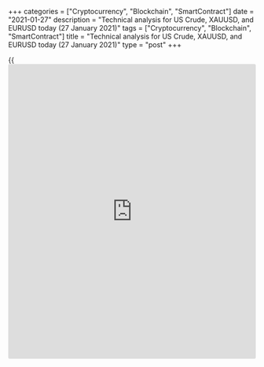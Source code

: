 +++
categories = ["Cryptocurrency", "Blockchain", "SmartContract"]
date = "2021-01-27"
description = "Technical analysis for US Crude, XAUUSD, and EURUSD today (27 January 2021)"
tags = ["Cryptocurrency", "Blockchain", "SmartContract"]
title = "Technical analysis for US Crude, XAUUSD, and EURUSD today (27 January 2021)"
type = "post"
+++

{{<iframe id="large-banner" src="https://www.bounty.group/#slide=4.0" width="100%" height="600" scrolling="no" style="border: 0px solid rgb(216, 221, 230); border-radius: 3px;">}}

2021-01-27

2021-01-27

Short-term forecast for oil, gold, and EURUSD for 27.01.2021Alex
Rodionov

I welcome my fellow traders! I have made a price forecast for US Crude,
XAUUSD, and EURUSD using a combination of margin zones methodology and
technical analysis. Based on the market analysis, I suggest entry
signals for intraday traders.

Oil medium-term trend is up. The growth target is Target Zone 4 [54.72 -
54.21]

The article covers the following subjects:

## Oil price forecast for today: USCrude analysis

Oil medium-term trend is up. The growth target is Target Zone 4 [54.72 -
54.21]. Now the price is trading in the correction.

Favorable prices are needed to make new purchases. According to the
methodology, they are in the trend key support [49.39 - 48.94] zone.

The short-term trend is up. The target of the trend is Target Zone 3
[55.00 - 54.53]. Last week, traders tested the key support of the
Intermediary Zone trend [51.66 - 51.43]. The price didn’t break out the
zone.

The prices are growing this week. Yesterday resistance located in the
Additional Zone [52.66 - 52.55] was broken out. Look for patterns to buy
oil with the first target at January's high.

An alternative scenario: a return under the Additional Zone resistance
[52.66 - 52.55] and the formation of a sell pattern. In this case, sell
oil with a target at last week's low.

### [USCrude][1] trading ideas for today:

  1. Buy according to the pattern in Additional Zone [52.66 - 52.55]. TakeProfit: 53.90, Target Zone 3 [55.00 - 54.53]. StopLoss: according to the pattern rules.

  2. If there is a return under the resistance Additional Zone [52.66 - 52.55], sell according to the pattern. TakeProfit: 51.43. StopLoss: according to the pattern rules.

* * *

## Gold price forecast for today: XAUUSD analysis

Gold is testing the broken-out accumulation zone [1859 - 1816] from top
to bottom. Look for purchases within the medium-term uptrend with the
target at Target Zone 2 [2005.8 - 1994.3].

Sell metal if the traders break out the level of 1818 and consolidate
the price below.

The local short-term trend is up. Now the traders are testing the
support Additional Zone [1849 - 1847]. Today look for purchases in this
zone with the target at Target Zone [1912 - 1902].

If the Additional Zone is broken out, the price will go into a deeper
correction in the Intermediary Zone [1825 - 1820]. This is the border of
the trend. If it is reached, look for purchases as well.

### [XAUUSD][2] trading ideas for today:

  1. Hold up medium-term purchases entered in the zone of [1859.2 - 1816.9]. TakeProfit: Target Zone 2 [2005.8 - 1994.3]. StopLoss: 1830.

  2. Enter short-term buy trades according to the pattern in Additional Zone [1849 - 1847]. TakeProfit: 1874, Target Zone [1912 - 1902]. StopLoss: according to the pattern rules.

* * *

## Euro/Dollar forecast for today: EURUSD analysis

The euro is currently trading in the zone of good sell prices [1.2229 -
1.2146] according to the methodology.  Expect a sell pattern to be
formed.

The short-term trend is up. Yesterday the trend key support [1.2109 -
1.2101] was tested. This led to a reaction from traders. Accordingly,
the EURUSD rate has grown.

Today, close part of the purchases according to the pattern, transfer
the rest to breakeven and hold up until the price reaches the maximum of
January 22.

If there is a repeated decline of prices to the IZ area, then look for
purchases again.

### [EURUSD][3] trading ideas for today:

  1. Hold up a part of purchases entered according to the pattern in Intermediary Zone [1.2109 - 1.2101]. TakeProfit: 1.2187. StopLoss: at breakeven.

  2. Open buy positions according to the pattern [1.2109 - 1.2077]. TakeProfit: 1.2187. StopLoss: according to the pattern rules.

* * *

P.S. Did you like my article? Share it in social networks: it will be
the best “thank you" :)

Ask me questions and comment below. I’ll be glad to answer your
questions and give necessary explanations.

 **Useful links:**

  * I recommend trying to trade with a reliable broker [here][4]. The system allows you to trade by yourself or copy successful traders from all across the globe.
  * Use my promo-code BLOG for getting deposit bonus 50% on LiteForex platform. Just enter this code in the appropriate field while [depositing][5] your trading account.
  * Telegram chat for traders: <t.me/liteforexengchat>. We are sharing the signals and trading experience
  * Telegram channel with high-quality analytics, Forex reviews, training articles, and other useful things for traders <t.me/liteforex>

## Price chart of USCrude in real time mode

The content of this article reflects the author’s opinion and does not
necessarily reflect the official position of LiteForex. The material
published on this page is provided for informational purposes only and
should not be considered as the provision of investment advice for the
purposes of Directive 2004/39/EC.

Rate this article:

{{value}}

( {{count}} {{title}} )

   1. my.liteforex.com/trading?type=oil
   2. my.liteforex.com/trading/chart?symbol=XAUUSD&returnUrl=true
   3. my.liteforex.com/trading/chart?symbol=EURUSD&returnUrl=true
   4. my.liteforex.com/?category=analysts-opinions&slug=short-term-forecast-for-oil-gold-and-eurusd-for-27012021&openPopup=%2Fregistration%2Fpopup&utm_source=blog&utm_medium=article&utm_campaign=bonus
   5. my.liteforex.com/deposit/?category=analysts-opinions&slug=short-term-forecast-for-oil-gold-and-eurusd-for-27012021&promo_code=BLOG&utm_source=blog&utm_medium=article&utm_campaign=bonus